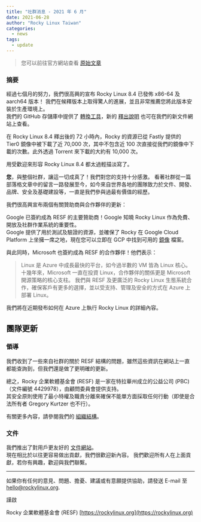 ```yaml
---
title: "社群消息 - 2021 年 6 月"
date: 2021-06-28
author: "Rocky Linux Taiwan"
categories:
  - news 
tags:
  - update
---
```


> 您可以前往官方網站查看 [原始文章](https://rockylinux.org/news/community-update-june-2021/)

### 摘要

經過七個月的努力，我們很高興的宣布 Rocky Linux 8.4 已發佈 x86-64 及 aarch64 版本！
我們在候釋版本上取得驚人的進展，並且非常推薦您將此版本安裝於生產環境上。  
我們的 GitHub 存儲庫中提供了 [轉換工具](https://github.com/rocky-linux/rocky-tools/tree/main/migrate2rocky)，新的 [釋出說明](https://docs.rockylinux.org/releasenotes/8.4/) 也可在我們的新文件網站上查看。

在 Rocky Linux 8.4 釋出後的 72 小時內，Rocky 的資源已從 Fastly 提供的 Tier0 鏡像中被下載了近 70,000 次，其中不包含近 100 次直接從我們的鏡像中下載的次數。此外透過 Torrent 來下載的大約有 10,000 次。

用受歡迎來形容 Rocky Linux 8.4 都太過輕描淡寫了。

**您**，與整個社群，讓這一切成真了！我們對您的支持十分感激。
看著社群從一篇部落格文章中的留言一路發展至今，如今來自世界各地的團隊致力於文件、開發、品牌、安全及基礎建設等，一直是我們參與過最有價值的經歷。

我們很高興宣布兩個有關贊助商與合作夥伴的更新：

Google 已簽約成為 RESF 的主要贊助商！Google 知曉 Rocky Linux 作為免費、開放及社群作業系統的重要性。  
Google 提供了用於測試及驗證的資源，並確保了 Rocky 在 Google Cloud Platform 上坐擁一席之地，現在您可以立即在 GCP 中找到可用的 [鏡像](https://cloud.google.com/compute/docs/images/os-details#rocky_linux) 檔案。 

與此同時，Microsoft 也簽約成為 RESF 的合作夥伴！他們表示：

> Linux 是 Azure 中成長最快的平台，如今過半數的 VM 皆為 Linux 核心。十幾年來，Microsoft 一直在投資 Linux，合作夥伴的關係更是 Microsoft 開源策略的核心支柱。
> 我們與 RESF 及更廣泛的 Rocky Linux 生態系統合作，確保客戶有更多的選擇，並以受支持、管理及安全的方式在 Azure 上部署 Linux。 

我們將在近期發布如何在 Azure 上執行 Rocky Linux 的詳細內容。

## 團隊更新

### 領導

我們收到了一些來自社群的關於 RESF 結構的問題，雖然這些資訊在網站上一直都能查詢到，但我們還是做了更明確的更新。

總之，Rocky 企業軟體基金會 (RESF) 是一家在特拉華州成立的公益公司 (PBC)（文件編號 4429978），由顧問委員會提供支持。  
其安全原則使用了最小特權及職責分離來確保不能單方面採取任何行動（即使是合法所有者 Gregory Kurtzer 也不行）。

有關更多內容，請參閱我們的 [組織結構](https://rockylinux.org/organizational-structure/)。

### 文件

我們推出了對用戶更友好的 [文件網站](https://docs.rockylinux.org/)。  
現在相比於以往更容易做出貢獻，我們很歡迎新內容。
我們歡迎所有人在上面貢獻，若你有興趣，歡迎與我們聯繫。

---

如果你有任何的意見、問題、擔憂、建議或有意願提供協助，請發送 E-mail 至 [hello@rockylinux.org](mailto:hello@rockylinux.org).

謹啟

Rocky 企業軟體基金會 (RESF) [https://rockylinux.org](https://rockylinux.org)